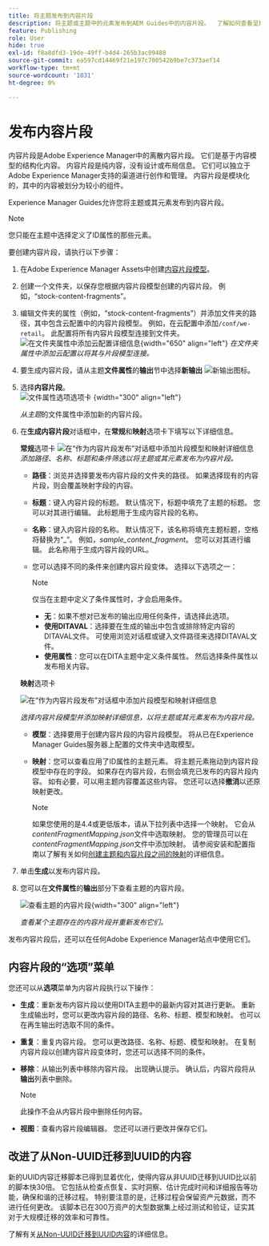 ```yaml
---
title: 将主题发布到内容片段
description: 将主题或主题中的元素发布到AEM Guides中的内容片段。  了解如何查看呈现给某个主题的内容片段并重新发布它们。
feature: Publishing
role: User
hide: true
exl-id: f8a8dfd3-19de-49ff-b4d4-265b3ac09488
source-git-commit: ea597cd14469f21e197c700542b9be7c373aef14
workflow-type: tm+mt
source-wordcount: '1031'
ht-degree: 0%

---
```


# 发布内容片段

内容片段是Adobe Experience Manager中的离散内容片段。 它们是基于内容模型的结构化内容。 内容片段是纯内容，没有设计或布局信息。 它们可以独立于Adobe Experience Manager支持的渠道进行创作和管理。 内容片段是模块化的，其中的内容被划分为较小的组件。

Experience Manager Guides允许您将主题或其元素发布到内容片段。

>[!NOTE]
>
>您只能在主题中选择定义了ID属性的那些元素。


要创建内容片段，请执行以下步骤：

1. 在Adobe Experience Manager Assets中创建[内容片段模型](https://experienceleague.adobe.com/docs/experience-manager-65/assets/content-fragments/content-fragments-models.html?lang=zh-Hans)。
1. 创建一个文件夹，以保存您根据内容片段模型创建的内容片段。 例如，“stock-content-fragments”。
1. 编辑文件夹的属性（例如，“stock-content-fragments”）并添加文件夹的路径，其中包含云配置中的内容片段模型。
例如，在云配置中添加`/conf/we-retail`。 此配置将所有内容片段模型连接到文件夹。\
   ![在文件夹属性中添加云配置详细信息](images/fragment-folder-cloud-configuration.png){width="650" align="left"}
   *在文件夹属性中添加云配置以将其与片段模型连接。*

1. 要生成内容片段，请从主题&#x200B;**文件属性**&#x200B;的&#x200B;**输出**&#x200B;节中选择&#x200B;**新输出** ![新输出图标](./images/Add_icon.svg)。
1. 选择&#x200B;**内容片段**。\
   ![文件属性选项选项卡](./images/file-properties-outputs-tab.png) {width="300" align="left"}

   *从主题*&#x200B;的文件属性中添加新的内容片段。

1. 在&#x200B;**生成内容片段**&#x200B;对话框中，在&#x200B;**常规**&#x200B;和&#x200B;**映射**&#x200B;选项卡下填写以下详细信息。

   **常规**&#x200B;选项卡
   ![在“作为内容片段发布”对话框中添加片段模型和映射详细信息](images/generate-content-fragment.png)
   *添加路径、名称、标题和条件筛选以将主题或其元素发布为内容片段。*


   * **路径**：浏览并选择要发布内容片段的文件夹的路径。 如果选择现有的内容片段，则会覆盖映射字段的内容。
   * **标题**：键入内容片段的标题。 默认情况下，标题中填充了主题的标题。 您可以对其进行编辑。 此标题用于生成内容片段的名称。
   * **名称**：键入内容片段的名称。 默认情况下，该名称将填充主题标题，空格将替换为“_”。 例如，*sample_content_fragment*。 您可以对其进行编辑。  此名称用于生成内容片段的URL。

   * 您可以选择不同的条件来创建内容片段变体。 选择以下选项之一：

     >[!NOTE]
     > 
     > 仅当在主题中定义了条件属性时，才会启用条件。

      * **无**：如果不想对已发布的输出应用任何条件，请选择此选项。
      * **使用DITAVAL**：选择要在生成的输出中包含或排除特定内容的DITAVAL文件。 可使用浏览对话框或键入文件路径来选择DITAVAL文件。
      * **使用属性**：您可以在DITA主题中定义条件属性。 然后选择条件属性以发布相关内容。






   **映射**&#x200B;选项卡

   ![在“作为内容片段发布”对话框中添加片段模型和映射详细信息](images/content-fragment-mapping.png)

   *选择内容片段模型并添加映射详细信息，以将主题或其元素发布为内容片段。*

   * **模型**：选择要用于创建内容片段的内容片段模型。 将从已在Experience Manager Guides服务器上配置的文件夹中选取模型。
   * **映射**：您可以查看应用了ID属性的主题元素。 将主题元素拖动到内容片段模型中存在的字段。
如果存在内容片段，右侧会填充已发布的内容片段内容。 如有必要，可以用主题内容覆盖这些内容。 您还可以选择&#x200B;**撤消**&#x200B;以还原映射更改。


     >[!NOTE]
     >
     > 如果您使用的是4.4或更低版本，请从下拉列表中选择一个映射。 它会从&#x200B;*contentFragmentMapping.json*&#x200B;文件中选取映射。  您的管理员可以在&#x200B;*contentFragmentMapping.json*&#x200B;文件中添加映射。 请参阅安装和配置指南以了解有关如何[创建主题和内容片段之间的映射](/help/product-guide/cs-install-guide/conf-content-fragment-mapping-cs.md)的详细信息。

1. 单击&#x200B;**生成**&#x200B;以发布内容片段。

1. 您可以在&#x200B;**文件属性**&#x200B;的&#x200B;**输出**&#x200B;部分下查看主题的内容片段。

   ![查看主题的内容片段](images/outputs-options-menu.png){width="300" align="left"}

   *查看某个主题存在的内容片段并重新发布它们。*


发布内容片段后，还可以在任何Adobe Experience Manager站点中使用它们。




## 内容片段的“选项”菜单

您还可以从&#x200B;**选项**&#x200B;菜单为内容片段执行以下操作：

* **生成**：重新发布内容片段以使用DITA主题中的最新内容对其进行更新。 重新生成输出时，您可以更改内容片段的路径、名称、标题、模型和映射。 也可以在再生输出时选取不同的条件。

* **重复**：重复内容片段。 您可以更改路径、名称、标题、模型和映射。 在复制内容片段以创建内容片段变体时，您还可以选择不同的条件。

* **移除**：从输出列表中移除内容片段。 出现确认提示。 确认后，内容片段将从&#x200B;**输出**&#x200B;列表中删除。

  >[!NOTE]
  >
  > 此操作不会从内容片段中删除任何内容。

* **视图**：查看内容片段编辑器。 您还可以进行更改并保存它们。

## 改进了从Non-UUID迁移到UUID的内容

新的UUID内容迁移脚本已得到显着优化，使得内容从非UUID迁移到UUID比以前的脚本快30倍。 它包括从检查点恢复、实时洞察、估计完成时间和详细报告等功能，确保和谐的迁移过程。 特别要注意的是，迁移过程会保留资产元数据，而不进行任何更改。 该脚本已在300万资产的大型数据集上经过测试和验证，证实其对于大规模迁移的效率和可靠性。

了解有关[从Non-UUID迁移到UUID内容](/help/product-guide/install-guide/migrate-non-uuid-uuid.md)的详细信息。

